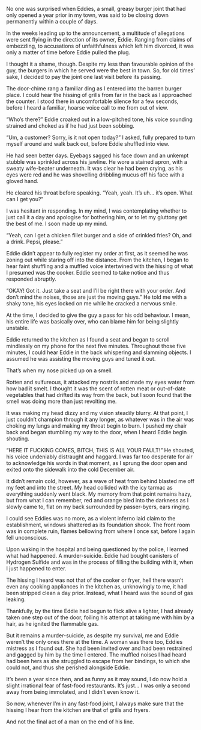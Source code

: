 No one was surprised when Eddies, a small, greasy burger joint that had only opened a year prior in my town, was said to be closing down permanently within a couple of days.

In the weeks leading up to the announcement, a multitude of allegations were sent flying in the direction of its owner, Eddie. Ranging from claims of embezzling, to accusations of unfaithfulness which left him divorced, it was only a matter of time before Eddie pulled the plug.

I thought it a shame, though. Despite my less than favourable opinion of the guy, the burgers in which he served were the best in town. So, for old times’ sake, I decided to pay the joint one last visit before its passing.

The door-chime rang a familiar ding as I entered into the barren burger place. I could hear the hissing of grills from far in the back as I approached the counter. I stood there in uncomfortable silence for a few seconds, before I heard a familiar, hoarse voice call to me from out of view.

“Who’s there?” Eddie croaked out in a low-pitched tone, his voice sounding strained and choked as if he had just been sobbing.

“Um, a customer? Sorry, is it not open today?” I asked, fully prepared to turn myself around and walk back out, before Eddie shuffled into view.

He had seen better days. Eyebags sagged his face down and an unkempt stubble was sprinkled across his jawline. He wore a stained apron, with a sweaty wife-beater underneath. It was clear he had been crying, as his eyes were red and he was shovelling dribbling mucus off his face with a gloved hand.

He cleared his throat before speaking. “Yeah, yeah. It’s uh… it’s open. What can I get you?”

I was hesitant in responding. In my mind, I was contemplating whether to just call it a day and apologise for bothering him, or to let my gluttony get the best of me. I soon made up my mind.

“Yeah, can I get a chicken fillet burger and a side of crinkled fries? Oh, and a drink. Pepsi, please.”

Eddie didn’t appear to fully register my order at first, as it seemed he was zoning out while staring off into the distance. From the kitchen, I began to hear faint shuffling and a muffled voice intertwined with the hissing of what I presumed was the cooker. Eddie seemed to take notice and thus responded abruptly.

“OKAY! Got it. Just take a seat and I’ll be right there with your order. And don’t mind the noises, those are just the moving guys.” He told me with a shaky tone, his eyes locked on me while he cracked a nervous smile.

At the time, I decided to give the guy a pass for his odd behaviour. I mean, his entire life was basically over, who can blame him for being slightly unstable.

Eddie returned to the kitchen as I found a seat and began to scroll mindlessly on my phone for the next five minutes. Throughout those five minutes, I could hear Eddie in the back whispering and slamming objects. I assumed he was assisting the moving guys and tuned it out.

That’s when my nose picked up on a smell.

Rotten and sulfureous, it attacked my nostrils and made my eyes water from how bad it smelt. I thought it was the scent of rotten meat or out-of-date vegetables that had drifted its way from the back, but I soon found that the smell was doing more than just revolting me.

It was making my head dizzy and my vision steadily blurry. At that point, I just couldn’t champion through it any longer, as whatever was in the air was choking my lungs and making my throat begin to burn. I pushed my chair back and began stumbling my way to the door, when I heard Eddie begin shouting.

“HERE IT FUCKING COMES, BITCH, THIS IS ALL YOUR FAULT!” He shouted, his voice undeniably distraught and haggard. I was far too desperate for air to acknowledge his words in that moment, as I sprung the door open and exited onto the sidewalk into the cold December air.

It didn’t remain cold, however, as a wave of heat from behind blasted me off my feet and into the street. My head collided with the icy tarmac as everything suddenly went black. My memory from that point remains hazy, but from what I can remember, red and orange bled into the darkness as I slowly came to, flat on my back surrounded by passer-byers, ears ringing.

I could see Eddies was no more, as a violent inferno laid claim to the establishment, windows shattered as its foundation shook. The front room was in complete ruin, flames bellowing from where I once sat, before I again fell unconscious.

Upon waking in the hospital and being questioned by the police, I learned what had happened. A murder-suicide. Eddie had bought canisters of Hydrogen Sulfide and was in the process of filling the building with it, when I just happened to enter.

The hissing I heard was not that of the cooker or fryer, hell there wasn’t even any cooking appliances in the kitchen as, unknowingly to me, it had been stripped clean a day prior. Instead, what I heard was the sound of gas leaking.

Thankfully, by the time Eddie had begun to flick alive a lighter, I had already taken one step out of the door, foiling his attempt at taking me with him by a hair, as he ignited the flammable gas.

But it remains a murder-suicide, as despite my survival, me and Eddie weren’t the only ones there at the time. A woman was there too, Eddies mistress as I found out. She had been invited over and had been restrained and gagged by him by the time I entered. The muffled noises I had heard had been hers as she struggled to escape from her bindings, to which she could not, and thus she perished alongside Eddie.

It’s been a year since then, and as funny as it may sound, I do now hold a slight irrational fear of fast-food restaurants. It’s just… I was only a second away from being immolated, and I didn’t even know it.

So now, whenever I’m in any fast-food joint, I always make sure that the hissing I hear from the kitchen are that of grills and fryers.

And not the final act of a man on the end of his line.